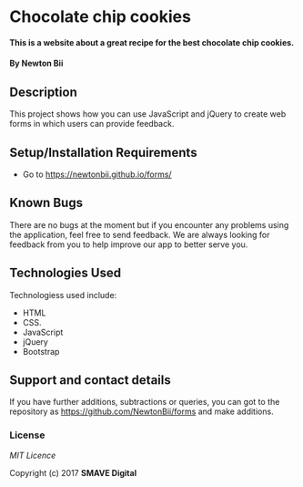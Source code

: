 # Chocolate chip cookies

#### This is a website about a great recipe for the best chocolate chip cookies.
#### By **Newton Bii**

## Description

This project shows how you can use JavaScript and jQuery to create web forms in which users can provide feedback.

## Setup/Installation Requirements

* Go to https://newtonbii.github.io/forms/


## Known Bugs

There are no bugs at the moment but if you encounter any problems using the application, feel free to send feedback. We are always looking for feedback from you to help improve our app to better serve you.

## Technologies Used

Technologiess used include:

* HTML
* CSS.
* JavaScript
* jQuery
* Bootstrap


## Support and contact details

If you have further additions, subtractions or queries, you can got to the repository as https://github.com/NewtonBii/forms and make additions.

### License

*MIT Licence*

Copyright (c) 2017 **SMAVE Digital**
